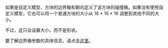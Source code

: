 如果是自定义模型，方块的边界箱和朝向定义了该方块的碰撞箱。如果没有使用自定义模型，它也可以将一个普通方块的大小从 16 * 16 * 16 调整到其他不同的大小。

不过，这只会设置大小，而不是形状。

要了解边界箱参数的具体信息，请点击[这里](https://mcreator.net/wiki/block-dimensions-and-bonding-box)。
